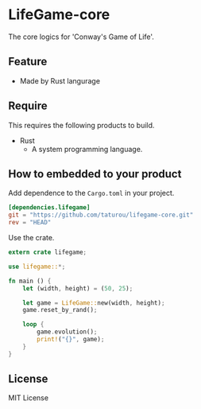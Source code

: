 # LifeGame-core

The core logics for 'Conway's Game of Life'.

## Feature

* Made by Rust langurage

## Require

This requires the following products to build.

* Rust
    * A system programming language.

## How to embedded to your product

Add dependence to the `Cargo.toml` in your project.

```toml
[dependencies.lifegame]
git = "https://github.com/taturou/lifegame-core.git"
rev = "HEAD"
```

Use the crate.

```rust
extern crate lifegame;

use lifegame::*;

fn main () {
    let (width, height) = (50, 25);

    let game = LifeGame::new(width, height);
    game.reset_by_rand();

    loop {
        game.evolution();
        print!("{}", game);
    }
}
```

## License

MIT License

